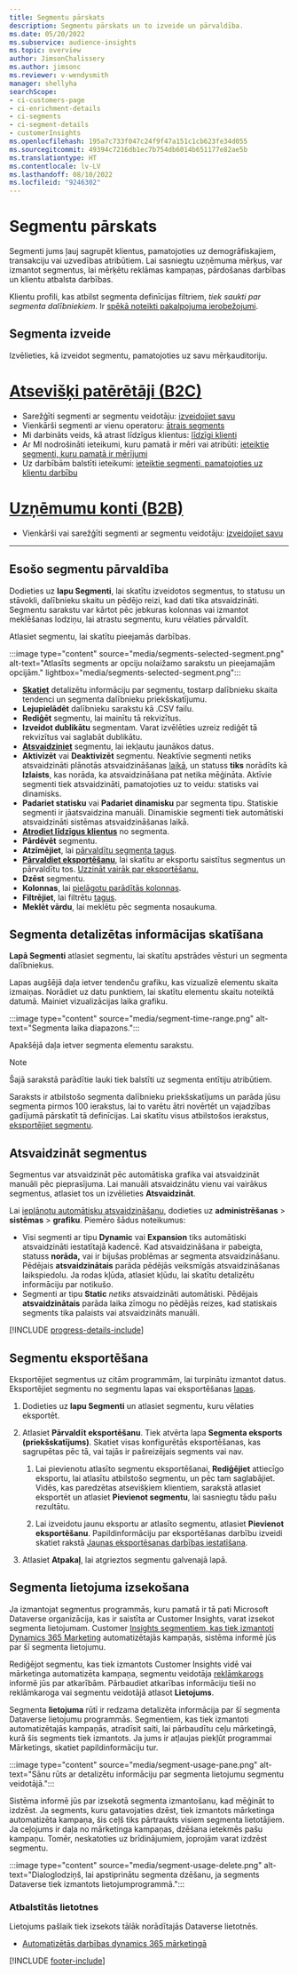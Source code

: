 ```yaml
---
title: Segmentu pārskats
description: Segmentu pārskats un to izveide un pārvaldība.
ms.date: 05/20/2022
ms.subservice: audience-insights
ms.topic: overview
author: JimsonChalissery
ms.author: jimsonc
ms.reviewer: v-wendysmith
manager: shellyha
searchScope:
- ci-customers-page
- ci-enrichment-details
- ci-segments
- ci-segment-details
- customerInsights
ms.openlocfilehash: 195a7c733f047c24f9f47a151c1cb623fe34d055
ms.sourcegitcommit: 49394c7216db1ec7b754db6014b651177e82ae5b
ms.translationtype: HT
ms.contentlocale: lv-LV
ms.lasthandoff: 08/10/2022
ms.locfileid: "9246302"
---
```

# <a name="segments-overview"></a>Segmentu pārskats

Segmenti jums ļauj sagrupēt klientus, pamatojoties uz demogrāfiskajiem, transakciju vai uzvedības atribūtiem. Lai sasniegtu uzņēmuma mērķus, var izmantot segmentus, lai mērķētu reklāmas kampaņas, pārdošanas darbības un klientu atbalsta darbības.

Klientu profili, kas atbilst segmenta definīcijas filtriem, *tiek saukti par segmenta dalībniekiem*. Ir [spēkā noteikti pakalpojuma ierobežojumi](/dynamics365/customer-insights/service-limits).

## <a name="create-a-segment"></a>Segmenta izveide

Izvēlieties, kā izveidot segmentu, pamatojoties uz savu mērķauditoriju.

# <a name="individual-consumers-b-to-c"></a>[Atsevišķi patērētāji (B2C)](#tab/b2c)

- Sarežģīti segmenti ar segmentu veidotāju: [izveidojiet savu](segment-builder.md)
- Vienkārši segmenti ar vienu operatoru: [ātrais segments](segment-quick.md)
- Mi darbināts veids, kā atrast līdzīgus klientus: [līdzīgi klienti](find-similar-customer-segments.md)
- Ar MI nodrošināti ieteikumi, kuru pamatā ir mēri vai atribūti: [ieteiktie segmenti, kuru pamatā ir mērījumi](suggested-segments.md)
- Uz darbībām balstīti ieteikumi: [ieteiktie segmenti, pamatojoties uz klientu darbību](suggested-segments-activity.md)

# <a name="business-accounts-b-to-b"></a>[Uzņēmumu konti (B2B)](#tab/b2b)

- Vienkārši vai sarežģīti segmenti ar segmentu veidotāju: [izveidojiet savu](segment-builder.md)

---

## <a name="manage-existing-segments"></a>Esošo segmentu pārvaldība

Dodieties uz **lapu Segmenti**, lai skatītu izveidotos segmentus, to statusu un stāvokli, dalībnieku skaitu un pēdējo reizi, kad dati tika atsvaidzināti. Segmentu sarakstu var kārtot pēc jebkuras kolonnas vai izmantot meklēšanas lodziņu, lai atrastu segmentu, kuru vēlaties pārvaldīt.

Atlasiet segmentu, lai skatītu pieejamās darbības.

:::image type="content" source="media/segments-selected-segment.png" alt-text="Atlasīts segments ar opciju nolaižamo sarakstu un pieejamajām opcijām." lightbox="media/segments-selected-segment.png":::

- [**Skatiet**](#view-segment-details) detalizētu informāciju par segmentu, tostarp dalībnieku skaita tendenci un segmenta dalībnieku priekšskatījumu.
- **Lejupielādēt** dalībnieku sarakstu kā .CSV failu.
- **Rediģēt** segmentu, lai mainītu tā rekvizītus.
- **Izveidot dublikātu** segmentam. Varat izvēlēties uzreiz rediģēt tā rekvizītus vai saglabāt dublikātu.
- [**Atsvaidziniet**](#refresh-segments) segmentu, lai iekļautu jaunākos datus.
- **Aktivizēt** vai **Deaktivizēt** segmentu. Neaktīvie segmenti netiks atsvaidzināti plānotās atsvaidzināšanas [laikā](schedule-refresh.md), un statuss **tiks** norādīts kā **Izlaists**, kas norāda, ka atsvaidzināšana pat netika mēģināta. Aktīvie segmenti tiek atsvaidzināti, pamatojoties uz to veidu: statisks vai dinamisks.
- **Padariet statisku** vai **Padariet dinamisku** par segmenta tipu. Statiskie segmenti ir jāatsvaidzina manuāli. Dinamiskie segmenti tiek automātiski atsvaidzināti sistēmas atsvaidzināšanas laikā.
- [**Atrodiet līdzīgus klientus**](find-similar-customer-segments.md) no segmenta.
- **Pārdēvēt** segmentu.
- **Atzīmējiet**, lai [pārvaldītu segmenta tagus](work-with-tags-columns.md#manage-tags).
- [**Pārvaldiet eksportēšanu**](#export-segments), lai skatītu ar eksportu saistītus segmentus un pārvaldītu tos. [Uzzināt vairāk par eksportēšanu.](export-destinations.md)
- **Dzēst** segmentu.
- **Kolonnas**, lai [pielāgotu parādītās kolonnas](work-with-tags-columns.md#customize-columns).
- **Filtrējiet**, lai filtrētu [tagus](work-with-tags-columns.md#filter-on-tags).
- **Meklēt vārdu**, lai meklētu pēc segmenta nosaukuma.

## <a name="view-segment-details"></a>Segmenta detalizētas informācijas skatīšana

**Lapā Segmenti** atlasiet segmentu, lai skatītu apstrādes vēsturi un segmenta dalībniekus.

Lapas augšējā daļa ietver tendenču grafiku, kas vizualizē elementu skaita izmaiņas. Norādiet uz datu punktiem, lai skatītu elementu skaitu noteiktā datumā. Mainiet vizualizācijas laika grafiku.

:::image type="content" source="media/segment-time-range.png" alt-text="Segmenta laika diapazons.":::

Apakšējā daļa ietver segmenta elementu sarakstu.

> [!NOTE]
> Šajā sarakstā parādītie lauki tiek balstīti uz segmenta entītiju atribūtiem.
>
>Saraksts ir atbilstošo segmenta dalībnieku priekšskatījums un parāda jūsu segmenta pirmos 100 ierakstus, lai to varētu ātri novērtēt un vajadzības gadījumā pārskatīt tā definīcijas. Lai skatītu visus atbilstošos ierakstus, [eksportējiet segmentu](export-destinations.md).

## <a name="refresh-segments"></a>Atsvaidzināt segmentus

Segmentus var atsvaidzināt pēc automātiska grafika vai atsvaidzināt manuāli pēc pieprasījuma. Lai manuāli atsvaidzinātu vienu vai vairākus segmentus, atlasiet tos un izvēlieties **Atsvaidzināt**.

Lai [ieplānotu automātisku atsvaidzināšanu](schedule-refresh.md), dodieties uz **administrēšanas** > **sistēmas** > **grafiku**. Piemēro šādus noteikumus:

- Visi segmenti ar tipu **Dynamic** vai **Expansion** tiks automātiski atsvaidzināti iestatītajā kadencē. Kad atsvaidzināšana ir pabeigta, statuss **norāda,** vai ir bijušas problēmas ar segmenta atsvaidzināšanu. Pēdējais **atsvaidzinātais** parāda pēdējās veiksmīgās atsvaidzināšanas laikspiedolu. Ja rodas kļūda, atlasiet kļūdu, lai skatītu detalizētu informāciju par notikušo.
- Segmenti ar tipu **Static** *netiks* atsvaidzināti automātiski. Pēdējais **atsvaidzinātais** parāda laika zīmogu no pēdējās reizes, kad statiskais segments tika palaists vai atsvaidzināts manuāli.

[!INCLUDE [progress-details-include](includes/progress-details-pane.md)]

## <a name="export-segments"></a>Segmentu eksportēšana

Eksportējiet segmentus uz citām programmām, lai turpinātu izmantot datus. Eksportējiet segmentu no segmentu lapas vai eksportēšanas [lapas](export-destinations.md).

1. Dodieties uz **lapu Segmenti** un atlasiet segmentu, kuru vēlaties eksportēt.

1. Atlasiet **Pārvaldīt eksportēšanu**. Tiek atvērta lapa **Segmenta eksports (priekšskatījums)**. Skatiet visas konfigurētās eksportēšanas, kas sagrupētas pēc tā, vai tajās ir pašreizējais segments vai nav.

   1. Lai pievienotu atlasīto segmentu eksportēšanai, **Rediģējiet** attiecīgo eksportu, lai atlasītu atbilstošo segmentu, un pēc tam saglabājiet. Vidēs, kas paredzētas atsevišķiem klientiem, sarakstā atlasiet eksportēt un atlasiet **Pievienot segmentu**, lai sasniegtu tādu pašu rezultātu.

   1. Lai izveidotu jaunu eksportu ar atlasīto segmentu, atlasiet **Pievienot eksportēšanu**. Papildinformāciju par eksportēšanas darbību izveidi skatiet rakstā [Jaunas eksportēsanas darbības iestatīšana](export-destinations.md#set-up-a-new-export).

1. Atlasiet **Atpakaļ**, lai atgrieztos segmentu galvenajā lapā.

## <a name="track-usage-of-a-segment"></a>Segmenta lietojuma izsekošana

Ja izmantojat segmentus programmās, kuru pamatā ir tā pati Microsoft Dataverse organizācija, kas ir saistīta ar Customer Insights, varat izsekot segmenta lietojumam. Customer [Insights segmentiem, kas tiek izmantoti Dynamics 365 Marketing](/dynamics365/marketing/real-time-marketing-ci-profile) automatizētajās kampaņās, sistēma informē jūs par šī segmenta lietojumu.

Rediģējot segmentu, kas tiek izmantots Customer Insights vidē vai mārketinga automatizēta kampaņa, segmentu veidotāja [reklāmkarogs](segment-builder.md) informē jūs par atkarībām. Pārbaudiet atkarības informāciju tieši no reklāmkaroga vai segmentu veidotājā atlasot **Lietojums**.

Segmenta **lietojuma** rūtī ir redzama detalizēta informācija par šī segmenta Dataverse lietojumu programmās. Segmentiem, kas tiek izmantoti automatizētajās kampaņās, atradīsit saiti, lai pārbaudītu ceļu mārketingā, kurā šis segments tiek izmantots. Ja jums ir atļaujas piekļūt programmai Mārketings, skatiet papildinformāciju tur.

:::image type="content" source="media/segment-usage-pane.png" alt-text="Sānu rūts ar detalizētu informāciju par segmenta lietojumu segmentu veidotājā.":::

Sistēma informē jūs par izsekotā segmenta izmantošanu, kad mēģināt to izdzēst. Ja segments, kuru gatavojaties dzēst, tiek izmantots mārketinga automatizēta kampaņa, šis ceļš tiks pārtraukts visiem segmenta lietotājiem. Ja ceļojums ir daļa no mārketinga kampaņas, dzēšana ietekmēs pašu kampaņu. Tomēr, neskatoties uz brīdinājumiem, joprojām varat izdzēst segmentu.

:::image type="content" source="media/segment-usage-delete.png" alt-text="Dialoglodziņš, lai apstiprinātu segmenta dzēšanu, ja segments Dataverse tiek izmantots lietojumprogrammā.":::

### <a name="supported-apps"></a>Atbalstītās lietotnes

Lietojums pašlaik tiek izsekots tālāk norādītajās Dataverse lietotnēs.

- [Automatizētās darbības dynamics 365 mārketingā](/dynamics365/marketing/real-time-marketing-ci-profile)

[!INCLUDE [footer-include](includes/footer-banner.md)]
